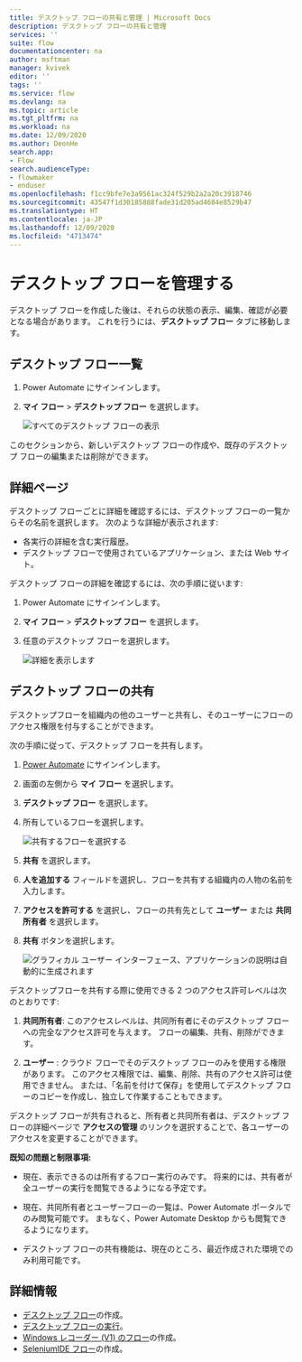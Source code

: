 ```yaml
---
title: デスクトップ フローの共有と管理 | Microsoft Docs
description: デスクトップ フローの共有と管理
services: ''
suite: flow
documentationcenter: na
author: msftman
manager: kvivek
editor: ''
tags: ''
ms.service: flow
ms.devlang: na
ms.topic: article
ms.tgt_pltfrm: na
ms.workload: na
ms.date: 12/09/2020
ms.author: DeonHe
search.app:
- Flow
search.audienceType:
- flowmaker
- enduser
ms.openlocfilehash: f1cc9bfe7e3a9561ac324f529b2a2a20c3918746
ms.sourcegitcommit: 43547f1d30185888fade31d205ad4684e8529b47
ms.translationtype: HT
ms.contentlocale: ja-JP
ms.lasthandoff: 12/09/2020
ms.locfileid: "4713474"
---
```

# <a name="manage-desktop-flows"></a>デスクトップ フローを管理する

デスクトップ フローを作成した後は、それらの状態の表示、編集、確認が必要となる場合があります。 これを行うには、**デスクトップ フロー** タブに移動します。

## <a name="list-of-desktop-flows"></a>デスクトップ フロー一覧

1. Power Automate にサインインします。
1. **マイ フロー** > **デスクトップ フロー** を選択します。

   ![すべてのデスクトップ フローの表示](../media/manage-desktop-flows/view-all.png "すべてのデスクトップ フローの表示")

このセクションから、新しいデスクトップ フローの作成や、既存のデスクトップ フローの編集または削除ができます。

## <a name="details-page"></a>詳細ページ

デスクトップ フローごとに詳細を確認するには、デスクトップ フローの一覧からその名前を選択します。 次のような詳細が表示されます:

-   各実行の詳細を含む実行履歴。
-   デスクトップ フローで使用されているアプリケーション、または Web サイト。

デスクトップ フローの詳細を確認するには、次の手順に従います:

1. Power Automate にサインインします。
1. **マイ フロー** > **デスクトップ フロー** を選択します。
1. 任意のデスクトップ フローを選択します。

   ![詳細を表示します](../media/manage-desktop-flows/view-details.png "詳細を表示します")

## <a name="share-desktop-flows"></a>デスクトップ フローの共有

デスクトップフローを組織内の他のユーザーと共有し、そのユーザーにフローのアクセス権限を付与することができます。

次の手順に従って、デスクトップ フローを共有します。

1. [Power Automate](https://powerautomate.com) にサインインします。
1. 画面の左側から **マイ フロー** を選択します。
1. **デスクトップ フロー** を選択します。
1. 所有しているフローを選択します。

   ![共有するフローを選択する](../media/manage-desktop-flows/select-one.png)

1. **共有** を選択します。
1. **人を追加する** フィールドを選択し、フローを共有する組織内の人物の名前を入力します。
1. **アクセスを許可する** を選択し、フローの共有先として **ユーザー** または **共同所有者** を選択します。
1. **共有** ボタンを選択します。

   ![グラフィカル ユーザー インターフェース、アプリケーションの説明は自動的に生成されます](../media/manage-desktop-flows/sharing-ux.png)

デスクトップフローを共有する際に使用できる 2 つのアクセス許可レベルは次のとおりです: 

1. **共同所有者**: このアクセスレベルは、共同所有者にそのデスクトップ フローへの完全なアクセス許可を与えます。 フローの編集、共有、削除ができます。

1. **ユーザー** : クラウド フローでそのデスクトップ フローのみを使用する権限があります。 このアクセス権限では、編集、削除、共有のアクセス許可は使用できません。 または、「名前を付けて保存」を使用してデスクトップ フローのコピーを作成し、独立して作業することもできます。

デスクトップ フローが共有されると、所有者と共同所有者は、デスクトップ フローの詳細ページで **アクセスの管理** のリンクを選択することで、各ユーザーのアクセスを変更することができます。

**既知の問題と制限事項:**

- 現在、表示できるのは所有するフロー実行のみです。 将来的には、共有者が全ユーザーの実行を閲覧できるようになる予定です。

- 現在、共同所有者とユーザーフローの一覧は、Power Automate ポータルでのみ閲覧可能です。 まもなく、Power Automate Desktop からも閲覧できるようになります。

- デスクトップ フローの共有機能は、現在のところ、最近作成された環境でのみ利用可能です。


## <a name="more-information"></a>詳細情報

- [デスクトップ フロー](create-flow.md)の作成。
- [デスクトップ フローの実行](run-desktop-flow.md)。
- [Windows レコーダー (V1) のフロー](create-desktop.md)の作成。
- [SeleniumIDE フロー](create-web.md)の作成。

